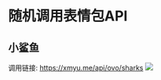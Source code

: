 # 随机调用表情包API
## 小鲨鱼
调用链接: https://xmyu.me/api/ovo/sharks
![](https://cdn.staticaly.com/gh/wfnie/blog-img@main/20230506/sharks.webp)
